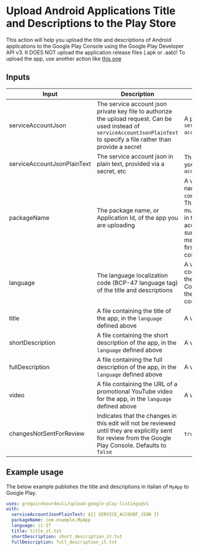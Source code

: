 # Upload Android Applications Title and Descriptions to the Play Store

This action will help you upload the title and descriptions of Android applications to the Google Play Console using the Google Play Developer API v3.
It DOES NOT upload the application release files (.apk or .aab)! To upload the app, use another action like [this one](https://github.com/r0adkll/upload-google-play)

## Inputs

| Input | Description | Value | Required |
| --- | --- | --- | --- |
| serviceAccountJson | The service account json private key file to authorize the upload request. Can be used instead of `serviceAccountJsonPlainText` to specify a file rather than provide a secret | A path to a valid `service-account.json` file | true (or serviceAccountJsonPlainText) |
| serviceAccountJsonPlainText | The service account json in plain text, provided via a secret, etc | The contents of your `service-account.json` | true (or serviceAccountJson) |
| packageName | The package name, or Application Id, of the app you are uploading | A valid package name, e.g. `com.example.myapp`. The packageName must already exist in the play console account, so make sure you upload a manual apk or aab first through the console | true |
| language | The language localization code (BCP-47 language tag) of the title and descriptions | A valid localization code managed by the Google Play Console. Check the available codes [here](https://support.google.com/googleplay/android-developer/answer/9844778?hl=en#zippy=%2Cview-list-of-available-languages) | true |
| title | A file containing the title of the app, in the `language` defined above | A valid text file | false |
| shortDescription | A file containing the short description of the app, in the `language` defined above | A valid text file | false |
| fullDescription | A file containing the full description of the app, in the `language` defined above | A valid text file | false |
| video | A file containing the URL of a promotional YouTube video for the app, in the `language` defined above | A valid text file | false |
| changesNotSentForReview | Indicates that the changes in this edit will not be reviewed until they are explicitly sent for review from the Google Play Console. Defaults to `false` | `true` or `false` | `false` |

## Example usage

The below example publishes the title and descriptions in italian of `MyApp` to Google Play.

```yaml
uses: gregoirekourdouli/upload-google-play-listings@v1
with:
  serviceAccountJsonPlainText: ${{ SERVICE_ACCOUNT_JSON }}
  packageName: com.example.MyApp
  language: it-IT
  title: title_it.txt
  shortDescription: short_description_it.txt
  fullDescription: full_description_it.txt
```

